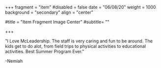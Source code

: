 +++
fragment = "item"
#disabled = false
date = "06/08/20"
weight = 1000
background = "secondary"
align = "center"

#title = "Item Fragment Image Center"
#subtitle= ""

+++

"I Love McLeadership. The staff is very caring and fun to be around. The kids get to do alot, from field trips to physical activities to educational activities. Best Summer Program Ever."

-Nemiah


